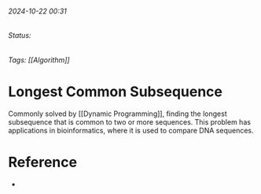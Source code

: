 
###### 2024-10-22 00:31
###### Status:
###### Tags: [[Algorithm]]

# Longest Common Subsequence
Commonly solved by [[Dynamic Programming]], 
finding the longest subsequence that is common to two or more sequences. This problem has applications in bioinformatics, where it is used to compare DNA sequences.
# Reference
- 